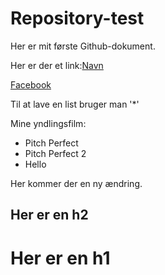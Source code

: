 # Repository-test

Her er mit første Github-dokument. 

Her er der et link:[Navn](link)

[Facebook](https://www.facebook.com)

Til at lave en list bruger man '*'

Mine yndlingsfilm:
* Pitch Perfect
* Pitch Perfect 2
* Hello

Her kommer der en ny ændring.

## Her er en h2

# Her er en h1
